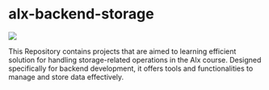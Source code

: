 # alx-backend-storage
![](https://encrypted-tbn0.gstatic.com/images?q=tbn:ANd9GcQrOuNnRmFT27HqnSYU44QihMadxyAYZ3GK6Q&usqp=CAU)

This Repository contains projects that are aimed to learning efficient solution for handling storage-related operations in the Alx course. Designed specifically for backend development, it offers tools and functionalities to manage and store data effectively.
